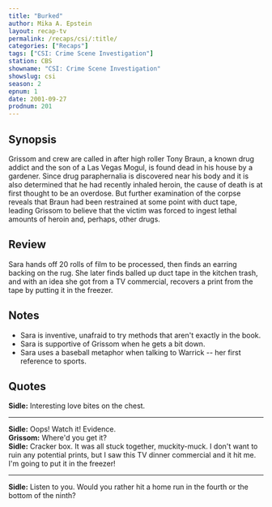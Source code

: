 ```yaml
---
title: "Burked"
author: Mika A. Epstein
layout: recap-tv
permalink: /recaps/csi/:title/
categories: ["Recaps"]
tags: ["CSI: Crime Scene Investigation"]
station: CBS
showname: "CSI: Crime Scene Investigation"
showslug: csi
season: 2
epnum: 1
date: 2001-09-27
prodnum: 201  
---
```


## Synopsis

Grissom and crew are called in after high roller Tony Braun, a known drug addict and the son of a Las Vegas Mogul, is found dead in his house by a gardener. Since drug paraphernalia is discovered near his body and it is also determined that he had recently inhaled heroin, the cause of death is at first thought to be an overdose. But further examination of the corpse reveals that Braun had been restrained at some point with duct tape, leading Grissom to believe that the victim was forced to ingest lethal amounts of heroin and, perhaps, other drugs.

## Review

Sara hands off 20 rolls of film to be processed, then finds an earring backing on the rug. She later finds balled up duct tape in the kitchen trash, and with an idea she got from a TV commercial, recovers a print from the tape by putting it in the freezer.

## Notes

* Sara is inventive, unafraid to try methods that aren't exactly in the book.  
* Sara is supportive of Grissom when he gets a bit down.  
* Sara uses a baseball metaphor when talking to Warrick -- her first reference to sports.

## Quotes

**Sidle:** Interesting love bites on the chest.  

- - -

**Sidle:** Oops! Watch it! Evidence.  
**Grissom:** Where'd you get it?  
**Sidle:** Cracker box. It was all stuck together, muckity-muck. I don't want to ruin any potential prints, but I saw this TV dinner commercial and it hit me. I'm going to put it in the freezer!  

- - -

**Sidle:** Listen to you. Would you rather hit a home run in the fourth or the bottom of the ninth?

